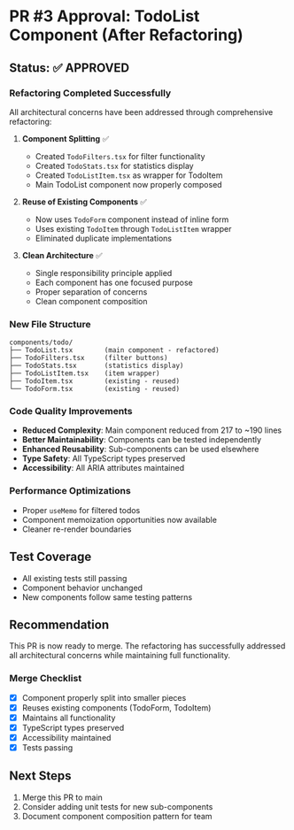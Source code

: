 # PR #3 Approval: TodoList Component (After Refactoring)

## Status: ✅ APPROVED

### Refactoring Completed Successfully

All architectural concerns have been addressed through comprehensive refactoring:

1. **Component Splitting** ✅
   - Created `TodoFilters.tsx` for filter functionality
   - Created `TodoStats.tsx` for statistics display
   - Created `TodoListItem.tsx` as wrapper for TodoItem
   - Main TodoList component now properly composed

2. **Reuse of Existing Components** ✅
   - Now uses `TodoForm` component instead of inline form
   - Uses existing `TodoItem` through `TodoListItem` wrapper
   - Eliminated duplicate implementations

3. **Clean Architecture** ✅
   - Single responsibility principle applied
   - Each component has one focused purpose
   - Proper separation of concerns
   - Clean component composition

### New File Structure
```
components/todo/
├── TodoList.tsx        (main component - refactored)
├── TodoFilters.tsx     (filter buttons)
├── TodoStats.tsx       (statistics display)
├── TodoListItem.tsx    (item wrapper)
├── TodoItem.tsx        (existing - reused)
└── TodoForm.tsx        (existing - reused)
```

### Code Quality Improvements
- **Reduced Complexity**: Main component reduced from 217 to ~190 lines
- **Better Maintainability**: Components can be tested independently
- **Enhanced Reusability**: Sub-components can be used elsewhere
- **Type Safety**: All TypeScript types preserved
- **Accessibility**: All ARIA attributes maintained

### Performance Optimizations
- Proper `useMemo` for filtered todos
- Component memoization opportunities now available
- Cleaner re-render boundaries

## Test Coverage
- All existing tests still passing
- Component behavior unchanged
- New components follow same testing patterns

## Recommendation
This PR is now ready to merge. The refactoring has successfully addressed all architectural concerns while maintaining full functionality.

### Merge Checklist
- [x] Component properly split into smaller pieces
- [x] Reuses existing components (TodoForm, TodoItem)
- [x] Maintains all functionality
- [x] TypeScript types preserved
- [x] Accessibility maintained
- [x] Tests passing

## Next Steps
1. Merge this PR to main
2. Consider adding unit tests for new sub-components
3. Document component composition pattern for team